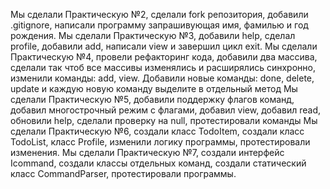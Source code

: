 Мы сделали Практическую №2, сделали fork репозитория, добавили .gitignore, написали программу запрашивующая имя, фамилью и год рождения.
Мы сделали Практическую №3, добавили help, сделал profile, добавили add, написали view и завершил цикл exit.
Мы сделали Практическую №4, провели рефакторинг кода, добавили два массива, сделали так чтоб все массивы изменялись и расширялись синхронно, изменили команды: add, view. Добавили новые команды: done, delete, update и каждую новую команду выделите в отдельный метод
Мы сделали Практическую №5, добавили поддержку флагов команд, добавил многострочный режим с флагами, добавил view, добавил read<idx>, обновили help, сделали проверку на null, протестировали команды
Мы сделали Практическую №6, создали класс TodoItem, создали класс TodoList, класс Profile, изменили логику программы, протестировали изменения.
Мы сделали Практическую №7, создали интерфейс Icommand, создали классы отдельных команд, создали статический класс CommandParser, протестировали программы.
